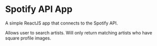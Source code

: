 # Spotify API App
A simple ReactJS app that connects to the Spotify API.

Allows user to search artists. Will only return matching artists who have square profile images.
